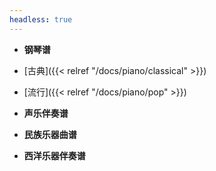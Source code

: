 ```yaml
---
headless: true
---
```


- **钢琴谱**
- [古典]({{< relref "/docs/piano/classical" >}})
- [流行]({{< relref "/docs/piano/pop" >}})
  <br />

- **声乐伴奏谱**
  <br />

- **民族乐器曲谱**
  <br />

- **西洋乐器伴奏谱**
  <br />
